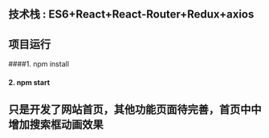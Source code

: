 
## 技术栈 : ES6+React+React-Router+Redux+axios 

## 项目运行 

####1. npm install 

#### 2. npm start 

## 只是开发了网站首页，其他功能页面待完善，首页中中增加搜索框动画效果





